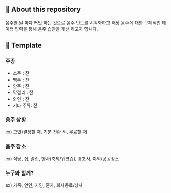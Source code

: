 ## 🍺 About this repository
음주한 날 마다 커밋 하는 것으로 음주 빈도를 시각화하고 해당 음주에 대한 구체적인 데이터 입력을 통해 음주 습관을 개선 하고자 합니다.
## 📄 Template
### 주종
  - 소주 :  잔
  - 맥주 :  잔
  - 양주 :  잔
  - 막걸리 :  잔
  - 와인 : 잔
  - 기타 주류: 잔
### 음주 상황
ex) 고민/결정할 때, 기분 전환 시, 무료할 때
### 음주 장소
ex) 식당, 집, 술집, 행사(축제/워크숍), 경조사, 야외/공공장소
### 누구와 함께?
ex) 가족, 연인, 지인, 혼자, 회사동료/상사
